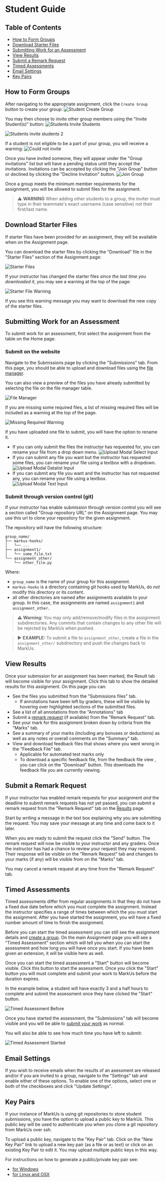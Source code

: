 # Student Guide

## Table of Contents

- [How to Form Groups](#how-to-form-groups)
- [Download Starter Files](#download-starter-files)
- [Submitting Work for an Assessment](#submitting-work-for-an-assessment)
- [View Results](#view-results)
- [Submit a Remark Request](#submit-a-remark-request)
- [Timed Assessments](#timed-assessments)
- [Email Settings](#email-settings)
- [Key Pairs](#key-pairs)

## How to Form Groups

After navigating to the appropriate assignment, click the `Create Group` button to create your group:
![Student Create Group](images/student-create-group-step1.png)

You may then choose to invite other group members using the "Invite Student(s)" button:
![Students Invite Students](images/student-create-group-step2.png)

![Students invite students 2](images/student-create-group-step3-4.png)

If a student is not eligible to be a part of your group, you will receive a warning:
![Could not invite](images/student-create-group-warning.png)

Once you have invited someone, they will appear under the "Group invitations" list but will have a pending status until they accept the invitations. Invitations can be accepted by clicking the "Join Group" button or declined by clicking the "Decline Invitation" button.
![Join Group](images/student-create-group-step5.png)

Once a group meets the minimum member requirements for the assignment, you will be allowed to submit files for the assignment.

> :warning: **WARNING** When adding other students to a group, the inviter must type in their teammate's exact username (case sensitive) not their first/last name.

## Download Starter Files

If starter files have been provided for an assignment, they will be available when on the Assignment page.

You can download the starter files by clicking the "Download" file in the "Starter Files" section of the Assignment page:

![Starter Files](images/student-starter-files.png)

If your instructor has changed the starter files *since the last time you downloaded it*, you may see a warning at the top of the page:

![Starter File Warning](images/student-starter-file-warning.png)

If you see this warning message you may want to download the new copy of the starter files.

## Submitting Work for an Assessment

To submit work for an assessment, first select the assignment from the table on the Home page.

### Submit on the website

Navigate to the Submissions page by clicking the "Submissions" tab. From this page, you should be able to upload and download files using the [file manager](General-Usage.md#using-the-file-manager).

You can also view a preview of the files you have already submitted by selecting the file on the file manager table.

![File Manager](images/student-file-manager.png)

If you are missing some required files, a list of missing required files will be included as a warning at the top of the page.

![Missing Required Warning](images/student-missing-required-warning.png)

If you have uploaded one file to submit, you will have the option to rename it.

- If you can only submit the files the instructor has requested for, you can rename your file from a drop down menu.
![Upload Modal Select Input](images/submission-file-upload-modal-select.png)
- If you can submit any file you want but the instructor has requested some files, you can rename your file using a textbox with a dropdown.
![Upload Modal Datalist Input](images/submission-file-upload-modal-datalist.png)
- If you can submit any file you want and the instructor has not requested any, you can rename your file using a textbox.
![Upload Modal Text Input](images/submission-file-upload-modal-textbox.png)

### Submit through version control (git)

If your instructor has enable submission through version control you will see a section called "Group repository URL" on the Assignment page. You may use this url to clone your repository for the given assignment.

The repository will have the following structure:

```text
group_name/
├── markus-hooks/
│   └── ...
├── assignment1/
│   └── some_file.txt
└── assignment_other/
    └── other_file.py
```

Where:

- `group_name` is the name of your group for this assignemnt.
- `markus-hooks` is a directory containing git hooks used by MarkUs, do *not* modify this directory or its content.
- all other directories are named after assignments available to your group. In this case, the assignments are named `assignment1` and `assignment_other`.

> :warning: **Warning:** You may only add/remove/modify files in the assignment subdirectories. Any commits that contain changes to any other file will be rejected by MarkUs when pushed.

> :arrow_forward: **EXAMPLE:**
> To submit a file to `assignment_other`, create a file in the `assignment_other/` subdirectory and push the changes back to MarkUs.

## View Results

Once your submssion for an assignment has been marked, the Result tab will become visible for your assignment. Click this tab to show the detailed results for this assignment. On this page you can:

- See the files you submitted from the "Submissions files" tab.
    - If annotations have been left by graders, these will be visible by hovering over highlighted sections of the submitted files.
- See a list of all annotations from the "Annotations" tab
- Submit a [remark request](#submit-a-remark-request) (if available) from the "Remark Request" tab.
- See your mark for this assignment broken down by criteria from the "Marks" tab.
- See a summary of your marks (including any bonuses or deductions) as well as any notes or overall comments on the "Summary" tab.
- View and download feedback files that shows where you went wrong in the "Feedback File" tab.
    - Applicable for automated test marks only
    - To download a specific feedback file, from the feedback file view , you can click on the "Download" button. This downloads the feedback file you are currently viewing.

## Submit a Remark Request

If your instructor has enabled remark requests for your assignment *and* the deadline to submit remark requests has not yet passed, you can submit a remark request from the "Remark Request" tab on the [Results](#view-results) page.

Start by writing a message in the text box explaining why you are submitting the request. You may save your message at any time and come back to it later.

When you are ready to submit the request click the "Send" button. The remark request will now be visible to your instructor and any graders. Once the instructor has had a chance to review your request they may respond. Their response will be visible on the "Remark Request" tab and changes to your marks (if any) will be visible from on the "Marks" tab.

You may cancel a remark request at any time from the "Remark Request" tab.

## Timed Assessments

Timed assessments differ from regular assignments in that they do not have a fixed due date before which you must complete the assignment. Instead the instructor specifies a range of times between which the you must start the assignment. After you have started the assignment, you will have a fixed number amount of time to finish the assignment.

Before you can start the timed assessment you can still see the assignment details and [create a group](#how-to-form-groups). On the main Assignment page you will see a "Timed Assessment" section which will tell you when you can start the assessment and how long you will have once you start. If you have been given an extension, it will be visible here as well.

Once you can start the timed assessment a "Start" button will become visible. Click this button to start the assessment. Once you click the "Start" button you will must complete and submit your work to MarkUs before the duration expires.

In the example below, a student will have exactly 3 and a half hours to complete and submit the assessment once they have clicked the "Start" button.

![Timed Assessment Before](images/student-timed-assessment-during-before-start.png)

Once you have started the assessment, the "Submissions" tab will become visible and you will be able to [submit your work](#submitting-work-for-an-assessment) as normal.

You will also be able to see how much time you have left to submit:

![Timed Assessment Started](images/student-timed-assessment-during-started.png)

## Email Settings

If you wish to receive emails when the results of an asessment are released and/or if you are invited to a group, navigate to the "Settings" tab and enable either of these options. To enable one of the options, select one or both of the checkboxes and click "Update Settings".

## Key Pairs

If your instance of MarkUs is using git repositories to store student submissions, you have the option to upload a public key to MarkUs. This public key will be used to authenticate you when you clone a git repository from MarkUs over ssh.

To upload a public key, navigate to the "Key Pair" tab. Click on the "New Key Pair" link to upload a new key pair (as a file or as text) or click on an existing Key Pair to edit it. You may upload multiple public keys in this way.

For instructions on how to generate a public/private key pair see:

- [for Windows](SSH_Keypair_Instructions_Windows.md)
- [for Linux and OSX](SSH_Keypair_Instructions_Linux-OSX.md)
